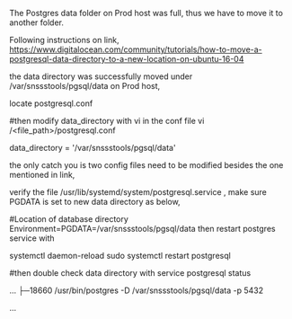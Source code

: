 The Postgres data folder on Prod host was full, thus we have to move it to another folder.

Following instructions on link, https://www.digitalocean.com/community/tutorials/how-to-move-a-postgresql-data-directory-to-a-new-location-on-ubuntu-16-04

the data directory was successfully moved under /var/snssstools/pgsql/data on Prod host, 

locate  postgresql.conf

#then modify data_directory with vi in the conf file
vi /<file_path>/postgresql.conf

data_directory = '/var/snssstools/pgsql/data' 

the only catch you is two config files need to be modified besides the one mentioned in link, 

verify the file /usr/lib/systemd/system/postgresql.service , make sure PGDATA is set to new data directory as below,

#Location of database directory
Environment=PGDATA=/var/snssstools/pgsql/data
then restart postgres service with

systemctl daemon-reload
sudo systemctl restart postgresql

#then double check data directory with 
service postgresql status

...
├─18660 /usr/bin/postgres -D /var/snssstools/pgsql/data -p 5432

...
